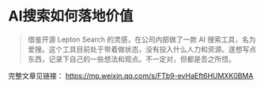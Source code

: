 # AI搜索如何落地价值


> 借鉴开源 Lepton Search 的灵感，在公司内部做了一款 AI 搜索工具，名为爱搜。这个工具目前处于带着做状态，没有投入什么人力和资源。遂想写点东西，记录下自己的一些想法和观点。不一定对，但都是吾之所悟。

完整文章见链接： <a target="_blank" href="https://mp.weixin.qq.com/s/FTb9-evHaEft6HUMXK0BMA">https://mp.weixin.qq.com/s/FTb9-evHaEft6HUMXK0BMA</a>
